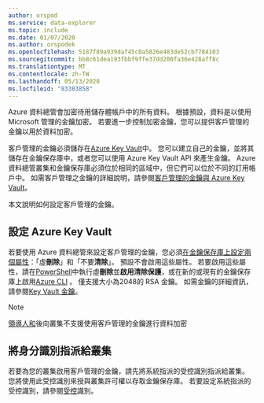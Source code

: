```yaml
---
author: orspod
ms.service: data-explorer
ms.topic: include
ms.date: 01/07/2020
ms.author: orspodek
ms.openlocfilehash: 5187f89a939daf45c0a5826e483de52cb7784103
ms.sourcegitcommit: bb8c61dea193fbbf9ffe37dd200fa36e428aff8c
ms.translationtype: MT
ms.contentlocale: zh-TW
ms.lasthandoff: 05/13/2020
ms.locfileid: "83383858"
---
```

Azure 資料總管會加密待用儲存體帳戶中的所有資料。 根據預設，資料是以使用 Microsoft 管理的金鑰加密。 若要進一步控制加密金鑰，您可以提供客戶管理的金鑰以用於資料加密。 

客戶管理的金鑰必須儲存在[Azure Key Vault](/azure/key-vault/key-vault-overview)中。 您可以建立自己的金鑰，並將其儲存在金鑰保存庫中，或者您可以使用 Azure Key Vault API 來產生金鑰。 Azure 資料總管叢集和金鑰保存庫必須位於相同的區域中，但它們可以位於不同的訂用帳戶中。 如需客戶管理之金鑰的詳細說明，請參閱[客戶管理的金鑰與 Azure Key Vault](/azure/storage/common/storage-service-encryption)。 

本文說明如何設定客戶管理的金鑰。

## <a name="configure-azure-key-vault"></a>設定 Azure Key Vault

若要使用 Azure 資料總管來設定客戶管理的金鑰，您必須[在金鑰保存庫上設定兩個屬性](/azure/key-vault/key-vault-ovw-soft-delete)：「虛**刪除**」和「不要**清除**」。 預設不會啟用這些屬性。 若要啟用這些屬性，請在[PowerShell](/azure/key-vault/key-vault-soft-delete-powershell)中執行虛**刪除**並**啟用清除保護**，或在新的或現有的金鑰保存庫上啟用[Azure CLI](/azure/key-vault/key-vault-soft-delete-cli) 。 僅支援大小為2048的 RSA 金鑰。 如需金鑰的詳細資訊，請參閱[Key Vault 金鑰](/azure/key-vault/about-keys-secrets-and-certificates#key-vault-keys)。

> [!NOTE]
> [領導人和](../follower.md)後向叢集不支援使用客戶管理的金鑰進行資料加密

## <a name="assign-an-identity-to-the-cluster"></a>將身分識別指派給叢集

若要為您的叢集啟用客戶管理的金鑰，請先將系統指派的受控識別指派給叢集。 您將使用此受控識別來授與叢集許可權以存取金鑰保存庫。 若要設定系統指派的受控識別，請參閱[受控](../managed-identities.md)識別。
